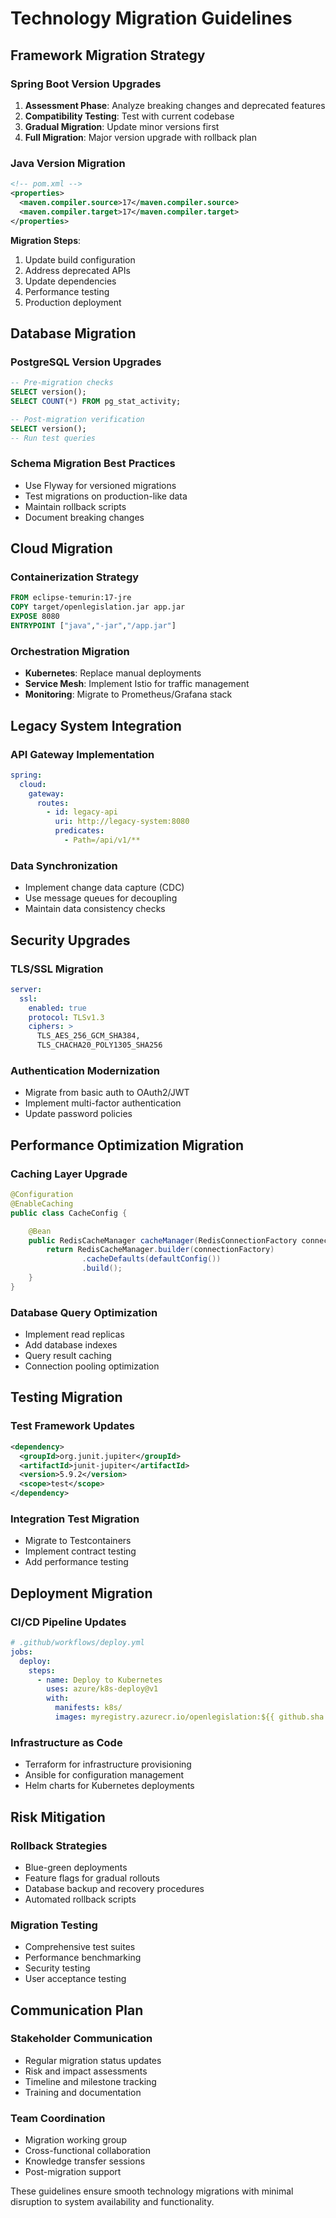 # Technology Migration Guidelines

## Framework Migration Strategy

### Spring Boot Version Upgrades
1. **Assessment Phase**: Analyze breaking changes and deprecated features
2. **Compatibility Testing**: Test with current codebase
3. **Gradual Migration**: Update minor versions first
4. **Full Migration**: Major version upgrade with rollback plan

### Java Version Migration
```xml
<!-- pom.xml -->
<properties>
  <maven.compiler.source>17</maven.compiler.source>
  <maven.compiler.target>17</maven.compiler.target>
</properties>
```

**Migration Steps**:
1. Update build configuration
2. Address deprecated APIs
3. Update dependencies
4. Performance testing
5. Production deployment

## Database Migration

### PostgreSQL Version Upgrades
```sql
-- Pre-migration checks
SELECT version();
SELECT COUNT(*) FROM pg_stat_activity;

-- Post-migration verification
SELECT version();
-- Run test queries
```

### Schema Migration Best Practices
- Use Flyway for versioned migrations
- Test migrations on production-like data
- Maintain rollback scripts
- Document breaking changes

## Cloud Migration

### Containerization Strategy
```dockerfile
FROM eclipse-temurin:17-jre
COPY target/openlegislation.jar app.jar
EXPOSE 8080
ENTRYPOINT ["java","-jar","/app.jar"]
```

### Orchestration Migration
- **Kubernetes**: Replace manual deployments
- **Service Mesh**: Implement Istio for traffic management
- **Monitoring**: Migrate to Prometheus/Grafana stack

## Legacy System Integration

### API Gateway Implementation
```yaml
spring:
  cloud:
    gateway:
      routes:
        - id: legacy-api
          uri: http://legacy-system:8080
          predicates:
            - Path=/api/v1/**
```

### Data Synchronization
- Implement change data capture (CDC)
- Use message queues for decoupling
- Maintain data consistency checks

## Security Upgrades

### TLS/SSL Migration
```yaml
server:
  ssl:
    enabled: true
    protocol: TLSv1.3
    ciphers: >
      TLS_AES_256_GCM_SHA384,
      TLS_CHACHA20_POLY1305_SHA256
```

### Authentication Modernization
- Migrate from basic auth to OAuth2/JWT
- Implement multi-factor authentication
- Update password policies

## Performance Optimization Migration

### Caching Layer Upgrade
```java
@Configuration
@EnableCaching
public class CacheConfig {

    @Bean
    public RedisCacheManager cacheManager(RedisConnectionFactory connectionFactory) {
        return RedisCacheManager.builder(connectionFactory)
                .cacheDefaults(defaultConfig())
                .build();
    }
}
```

### Database Query Optimization
- Implement read replicas
- Add database indexes
- Query result caching
- Connection pooling optimization

## Testing Migration

### Test Framework Updates
```xml
<dependency>
  <groupId>org.junit.jupiter</groupId>
  <artifactId>junit-jupiter</artifactId>
  <version>5.9.2</version>
  <scope>test</scope>
</dependency>
```

### Integration Test Migration
- Migrate to Testcontainers
- Implement contract testing
- Add performance testing

## Deployment Migration

### CI/CD Pipeline Updates
```yaml
# .github/workflows/deploy.yml
jobs:
  deploy:
    steps:
      - name: Deploy to Kubernetes
        uses: azure/k8s-deploy@v1
        with:
          manifests: k8s/
          images: myregistry.azurecr.io/openlegislation:${{ github.sha }}
```

### Infrastructure as Code
- Terraform for infrastructure provisioning
- Ansible for configuration management
- Helm charts for Kubernetes deployments

## Risk Mitigation

### Rollback Strategies
- Blue-green deployments
- Feature flags for gradual rollouts
- Database backup and recovery procedures
- Automated rollback scripts

### Migration Testing
- Comprehensive test suites
- Performance benchmarking
- Security testing
- User acceptance testing

## Communication Plan

### Stakeholder Communication
- Regular migration status updates
- Risk and impact assessments
- Timeline and milestone tracking
- Training and documentation

### Team Coordination
- Migration working group
- Cross-functional collaboration
- Knowledge transfer sessions
- Post-migration support

These guidelines ensure smooth technology migrations with minimal disruption to system availability and functionality.